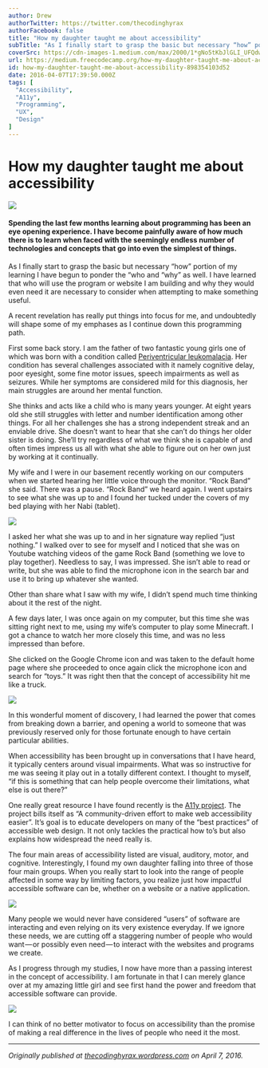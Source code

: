 ```yaml
---
author: Drew
authorTwitter: https://twitter.com/thecodinghyrax
authorFacebook: false
title: "How my daughter taught me about accessibility"
subTitle: "As I finally start to grasp the basic but necessary “how” portion of my learning I have begun to ponder the “who and “why” as well. I hav..."
coverSrc: https://cdn-images-1.medium.com/max/2000/1*gNo5tKbJlGLI_UFQdwduSg.jpeg
url: https://medium.freecodecamp.org/how-my-daughter-taught-me-about-accessibility-898354103d52
id: how-my-daughter-taught-me-about-accessibility-898354103d52
date: 2016-04-07T17:39:50.000Z
tags: [
  "Accessibility",
  "A11y",
  "Programming",
  "UX",
  "Design"
]
---
```

# How my daughter taught me about accessibility







![](https://cdn-images-1.medium.com/max/2000/1*gNo5tKbJlGLI_UFQdwduSg.jpeg)







#### Spending the last few months learning about programming has been an eye opening experience. I have become painfully aware of how much there is to learn when faced with the seemingly endless number of technologies and concepts that go into even the simplest of things.

As I finally start to grasp the basic but necessary “how” portion of my learning I have begun to ponder the “who and “why” as well. I have learned that who will use the program or website I am building and why they would even need it are necessary to consider when attempting to make something useful.

A recent revelation has really put things into focus for me, and undoubtedly will shape some of my emphases as I continue down this programming path.

First some back story. I am the father of two fantastic young girls one of which was born with a condition called [Periventricular leukomalacia](http://www.cerebralpalsy.org/about-cerebral-palsy/cause/periventricular-leukomalacia). Her condition has several challenges associated with it namely cognitive delay, poor eyesight, some fine motor issues, speech impairments as well as seizures. While her symptoms are considered mild for this diagnosis, her main struggles are around her mental function.

She thinks and acts like a child who is many years younger. At eight years old she still struggles with letter and number identification among other things. For all her challenges she has a strong independent streak and an enviable drive. She doesn’t want to hear that she can’t do things her older sister is doing. She’ll try regardless of what we think she is capable of and often times impress us all with what she able to figure out on her own just by working at it continually.

My wife and I were in our basement recently working on our computers when we started hearing her little voice through the monitor. “Rock Band” she said. There was a pause. “Rock Band” we heard again. I went upstairs to see what she was up to and I found her tucked under the covers of my bed playing with her Nabi (tablet).



![](https://cdn-images-1.medium.com/max/1600/1*s3psmnsaA_KPwSTUYbWYYg.jpeg)



I asked her what she was up to and in her signature way replied “just nothing.” I walked over to see for myself and I noticed that she was on Youtube watching videos of the game Rock Band (something we love to play together). Needless to say, I was impressed. She isn’t able to read or write, but she was able to find the microphone icon in the search bar and use it to bring up whatever she wanted.

Other than share what I saw with my wife, I didn’t spend much time thinking about it the rest of the night.

A few days later, I was once again on my computer, but this time she was sitting right next to me, using my wife’s computer to play some Minecraft. I got a chance to watch her more closely this time, and was no less impressed than before.

She clicked on the Google Chrome icon and was taken to the default home page where she proceeded to once again click the microphone icon and search for “toys.” It was right then that the concept of accessibility hit me like a truck.



![](https://cdn-images-1.medium.com/max/1600/1*xzUXHTNkTp-S8zXzhvdE9w.jpeg)



In this wonderful moment of discovery, I had learned the power that comes from breaking down a barrier, and opening a world to someone that was previously reserved only for those fortunate enough to have certain particular abilities.

When accessibility has been brought up in conversations that I have heard, it typically centers around visual impairments. What was so instructive for me was seeing it play out in a totally different context. I thought to myself, “if this is something that can help people overcome their limitations, what else is out there?”

One really great resource I have found recently is the [A11y project](http://a11yproject.com/). The project bills itself as “A community-driven effort to make web accessibility easier”. It’s goal is to educate developers on many of the “best practices” of accessible web design. It not only tackles the practical how to’s but also explains how widespread the need really is.

The four main areas of accessibility listed are visual, auditory, motor, and cognitive. Interestingly, I found my own daughter falling into three of those four main groups. When you really start to look into the range of people affected in some way by limiting factors, you realize just how impactful accessible software can be, whether on a website or a native application.



![](https://cdn-images-1.medium.com/max/1600/1*mIMpsA4tSoDG3ZzadOv8zA.jpeg)



Many people we would never have considered “users” of software are interacting and even relying on its very existence everyday. If we ignore these needs, we are cutting off a staggering number of people who would want — or possibly even need — to interact with the websites and programs we create.

As I progress through my studies, I now have more than a passing interest in the concept of accessibility. I am fortunate in that I can merely glance over at my amazing little girl and see first hand the power and freedom that accessible software can provide.



![](https://cdn-images-1.medium.com/max/1600/1*JuTUpgf_9KmhSsrJ1Vq4qg.jpeg)



I can think of no better motivator to focus on accessibility than the promise of making a real difference in the lives of people who need it the most.











* * *







_Originally published at_ [_thecodinghyrax.wordpress.com_](https://thecodinghyrax.wordpress.com/2016/04/07/how-my-daughter-taught-me-about-accessability/) _on April 7, 2016._








